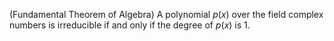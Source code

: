 (Fundamental Theorem of Algebra) A polynomial $p(x)$ over the field complex numbers is irreducible if and only if the degree of $p(x)$ is $1$.
